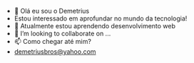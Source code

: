 - 👋 Olá eu sou o Demetrius
-  Estou interessado em aprofundar no mundo da tecnologia!
- 🌱 Atualmente estou aprendendo desenvolvimento web
- 💞️ I’m looking to collaborate on ...
- 📫 Como chegar até mim?
- demetriusbros@yahoo.com
<!---
DoutorBaleado/DoutorBaleado is a ✨ special ✨ repository because its `README.md` (this file) appears on your GitHub profile.
You can click the Preview link to take a look at your changes.
--->

